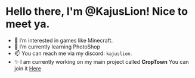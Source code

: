 # Hello there, I'm @KajusLion! Nice to meet ya.
- 👀 I’m interested in games like Minecraft.
- 🌱 I’m currently learning PhotoShop
- 📫 You can reach me via my discord: `kajuslion`.
- ✨ I am currently working on my main project called **CropTown** You can join it [Here](https://discord.gg/HeCQrz9SUJ)
<!---
KajusLion/KajusLion is a ✨ special ✨ repository because its `README.md` (this file) appears on your GitHub profile.
You can click the Preview link to take a look at your changes.
--->
